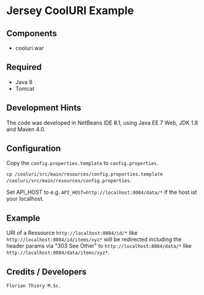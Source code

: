 # Jersey CoolURI Example

## Components

* cooluri.war

## Required

* Java 8
* Tomcat

## Development Hints

The code was developed in NetBeans IDE 8.1, using Java EE 7 Web, JDK 1.8 and Maven 4.0.

## Configuration

Copy the `config.properties.template` to `config.properties`.

`cp /cooluri/src/main/resources/config.properties.template /cooluri/src/main/resources/config.properties`.

Set API_HOST to e.g. `API_HOST=http://localhost:8084/data/*` if the host ist your localhost.

## Example

URI of a Ressource `http://localhost:8084/id/*` like `http://localhost:8084/id/items/xyz*` will be redirected including the header params via "303 See Other" to `http://localhost:8084/data/*` like `http://localhost:8084/data/items/xyz*`.

## Credits / Developers

`Florian Thiery M.Sc.`
